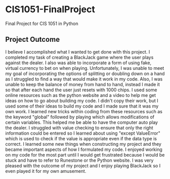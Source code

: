 
# CIS1051-FinalProject
Final Project for CIS 1051 in Python

## Project Outcome
I believe I accomplished what I wanted to get done with this project. I completed my task of creating a BlackJack game where the user plays against the dealer. I also was able to incorporate a form of using fake, virtual currency to bet on when playing. Unfortunately, I was unable to meet my goal of incorporating the options of splitting or doubling down on a hand as I struggled to find a way that would make it work in my code. Also, I was unable to keep the balance of money from hand to hand, instead I made it so that after each hand the user just resets with 1000 chips. I used some online resources such as the python website and a video to help me get ideas on how to go about building my code. I didn't copy their work, but I used some of their ideas to build my code and I made sure that it was my own work. I learned new tricks within coding from these resources such as the keyword "global" followed by playing which allows modifications of certain variables. This helped me be able to have the computer auto play the dealer. I struggled with value checking to ensure that only the right information could be entered so I learned about using "except ValueError" which is used to check if the value is appropriate even if the data type is correct. I learned some new things when constructing my project and they became important aspects of how I formulated my code. I enjoyed working on my code for the most part until I would get frustrated because I would be stuck and have to refer to Runestone or the Python website. I was very pleased with the outcome of my project and I enjoy playing BlackJack so I even played it for my own amusement. 
